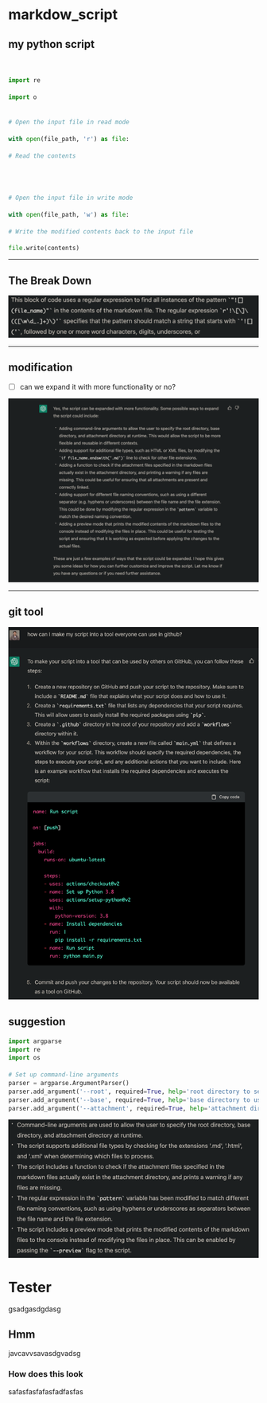 # markdow_script


## my python script
``` python
  

import re

import o
  

# Open the input file in read mode

with open(file_path, 'r') as file:

# Read the contents 


  

# Open the input file in write mode

with open(file_path, 'w') as file:

# Write the modified contents back to the input file

file.write(contents)
```



---







## The Break Down



![](../z/aharo_7.png)



--- 









## modification

- [ ] can we expand it with more functionality or no?


![](../z/aharo_8.png)


---











## git tool 

![](../z/aharo_9.png)



























## suggestion

```python
import argparse
import re
import os

# Set up command-line arguments
parser = argparse.ArgumentParser()
parser.add_argument('--root', required=True, help='root directory to search for files')
parser.add_argument('--base', required=True, help='base directory to use as reference')
parser.add_argument('--attachment', required=True, help='attachment directory to store attachments')

```


![](../z/aharo_10.png)







# Tester

gsadgasdgdasg

## Hmm
javcavvsavasdgvadsg


### How does this look
safasfasfafasfadfasfas
